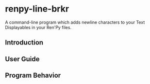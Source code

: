 # renpy-line-brkr
A command-line program which adds newline characters to your Text Displayables in your Ren'Py files.

## Introduction

## User Guide

## Program Behavior
